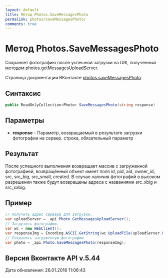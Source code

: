 ```yaml
---
layout: default
title: Метод Photos.SaveMessagesPhoto
permalink: photos/saveMessagesPhoto/
comments: true
---
```

# Метод Photos.SaveMessagesPhoto
Сохраняет фотографию после успешной загрузки на URI, полученный методом photos.getMessagesUploadServer.

Страница документации ВКонтакте [photos.saveMessagesPhoto](https://vk.com/dev/photos.saveMessagesPhoto).
## Синтаксис
``` csharp
public ReadOnlyCollection<Photo> SaveMessagesPhoto(string response)
```

## Параметры
+ **response** - Параметр, возвращаемый в результате загрузки фотографии на сервер. строка, обязательный параметр

## Результат
После успешного выполнения возвращает массив с загруженной фотографией, возвращённый объект имеет поля id, pid, aid, owner_id, src, src_big, src_small, created. В случае наличия фотографий в высоком разрешении также будут возвращены адреса с названиями src_xbig и src_xxbig.

## Пример
``` csharp
// Получить адрес сервера для загрузки.
var uploadServer = _api.Photo.GetMessagesUploadServer();
// Загрузить фотографию.
var wc = new WebClient();
var responseImg = Encoding.ASCII.GetString(wc.UploadFile(uploadServer.UploadUrl, @"vk.png"));
// Сохранить загруженную фотографию
var photo = _api.Photo.SaveMessagesPhoto(responseImg);
```

## Версия Вконтакте API v.5.44
Дата обновления: 26.01.2016 11:06:43
